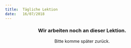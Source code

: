 ```yaml
---
title:  Tägliche Lektion
date:   16/07/2018
---
```


### <center>Wir arbeiten noch an dieser Lektion.</center>
<center>Bitte komme später zurück.</center>